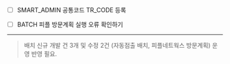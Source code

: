 
- [ ] SMART_ADMIN 공통코드 TR_CODE 등록
- [ ] BATCH 피플 방문계획 실행 오류 확인하기




-------------------------------
> 배치 신규 개발 건 3개 및 수정 2건 (자동점출 배치, 피플네트웍스 방문계획) 운영 반영 필요.


